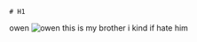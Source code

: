 	# H1
  owen
  ![owen](https://encrypted-tbn0.gstatic.com/images?q=tbn:ANd9GcRyaJXMOaBsZkDYcBTuZzPEJS-ZsM9xXyLrFQ&usqp=CAU)
  this is my brother i kind if hate him 
